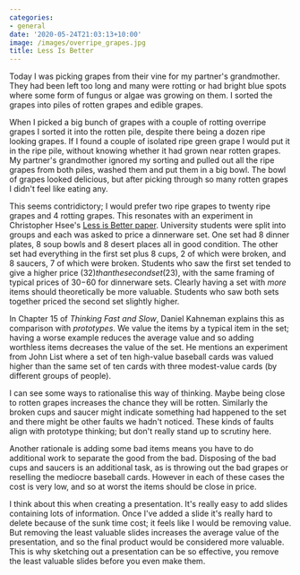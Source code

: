 ```yaml
---
categories:
- general
date: '2020-05-24T21:03:13+10:00'
image: /images/overripe_grapes.jpg
title: Less Is Better
---
```


Today I was picking grapes from their vine for my partner's grandmother.
They had been left too long and many were rotting or had bright blue spots where some form of fungus or algae was growing on them.
I sorted the grapes into piles of rotten grapes and edible grapes.

When I picked a big bunch of grapes with a couple of rotting overripe grapes I sorted it into the rotten pile, despite there being a dozen ripe looking grapes.
If I found a couple of isolated ripe green grape I would put it in the ripe pile, without knowing whether it had grown near rotten grapes.
My partner's grandmother ignored my sorting and pulled out all the ripe grapes from both piles, washed them and put them in a big bowl.
The bowl of grapes looked delicious, but after picking through so many rotten grapes I didn't feel like eating any.

This seems contridictory; I would prefer two ripe grapes to twenty ripe grapes and 4 rotting grapes.
This resonates with an experiment in Christopher Hsee's [Less is Better paper](https://faculty.chicagobooth.edu/christopher.hsee/vita/papers/LessIsBetter.pdf).
University students were split into groups and each was asked to price a dinnerware set.
One set had 8 dinner plates, 8 soup bowls and 8 desert places all in good condition.
The other set had everything in the first set plus 8 cups, 2 of which were broken, and 8 saucers, 7 of which were broken.
Students who saw the first set tended to give a higher price ($32) than the second set ($23), with the same framing of typical prices of $30-$60 for dinnerware sets.
Clearly having a set with *more* items should theoretically be more valuable.
Students who saw both sets together priced the second set slightly higher.

In Chapter 15 of *Thinking Fast and Slow*, Daniel Kahneman explains this as comparison with *prototypes*.
We value the items by a typical item in the set; having a worse example reduces the average value and so adding worthless items decreases the value of the set.
He mentions an experiment from John List where a set of ten high-value baseball cards was valued higher than the same set of ten cards with three modest-value cards (by different groups of people).

I can see some ways to rationalise this way of thinking.
Maybe being close to rotten grapes increases the chance they will be rotten.
Similarly the broken cups and saucer might indicate something had happened to the set and there might be other faults we hadn't noticed.
These kinds of faults align with prototype thinking; but don't really stand up to scrutiny here.

Another rationale is adding some bad items means you have to do additional work to separate the good from the bad.
Disposing of the bad cups and saucers is an additional task, as is throwing out the bad grapes or reselling the mediocre baseball cards.
However in each of these cases the cost is very low, and so at worst the items should be close in price.

I think about this when creating a presentation.
It's really easy to add slides containing lots of information.
Once I've added a slide it's really hard to delete because of the sunk time cost; it feels like I would be removing value.
But removing the least valuable slides increases the average value of the presentation, and so the final product would be considered more valuable.
This is why sketching out a presentation can be so effective, you remove the least valuable slides before you even make them.